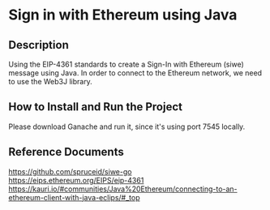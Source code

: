 # Sign in with Ethereum using Java

## Description
Using the EIP-4361 standards to create a Sign-In with Ethereum (siwe) message using Java. In order to connect to the Ethereum network, we need to use the Web3J library.

## How to Install and Run the Project
Please download Ganache and run it, since it's using port 7545 locally. 

## Reference Documents
https://github.com/spruceid/siwe-go <br>
https://eips.ethereum.org/EIPS/eip-4361
https://kauri.io/#communities/Java%20Ethereum/connecting-to-an-ethereum-client-with-java-eclips/#_top


